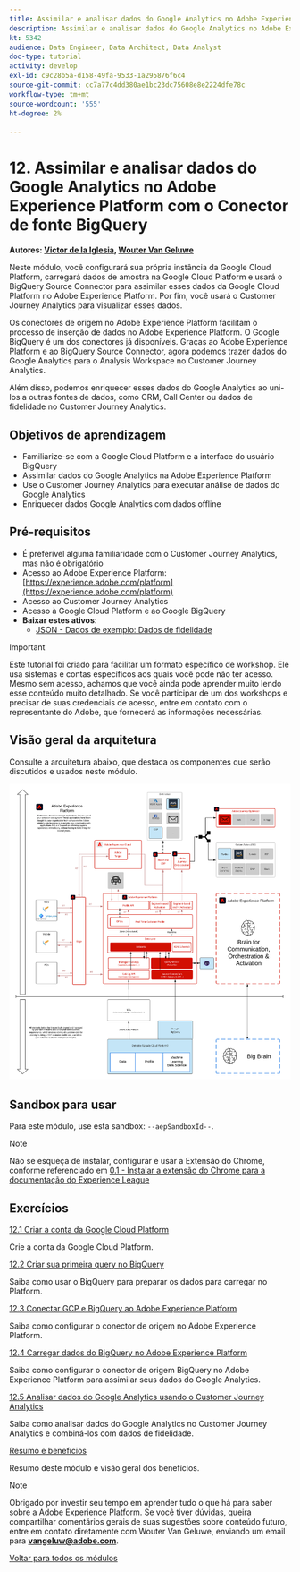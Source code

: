 ```yaml
---
title: Assimilar e analisar dados do Google Analytics no Adobe Experience Platform com o Conector de fonte BigQuery
description: Assimilar e analisar dados do Google Analytics no Adobe Experience Platform com o Conector de fonte BigQuery
kt: 5342
audience: Data Engineer, Data Architect, Data Analyst
doc-type: tutorial
activity: develop
exl-id: c9c28b5a-d158-49fa-9533-1a295876f6c4
source-git-commit: cc7a77c4dd380ae1bc23dc75608e8e2224dfe78c
workflow-type: tm+mt
source-wordcount: '555'
ht-degree: 2%

---
```


# 12. Assimilar e analisar dados do Google Analytics no Adobe Experience Platform com o Conector de fonte BigQuery

**Autores: [Victor de la Iglesia](https://www.linkedin.com/in/victordelaiglesia/), [Wouter Van Geluwe](https://www.linkedin.com/in/woutervangeluwe/)**

Neste módulo, você configurará sua própria instância da Google Cloud Platform, carregará dados de amostra na Google Cloud Platform e usará o BigQuery Source Connector para assimilar esses dados da Google Cloud Platform no Adobe Experience Platform. Por fim, você usará o Customer Journey Analytics para visualizar esses dados.

Os conectores de origem no Adobe Experience Platform facilitam o processo de inserção de dados no Adobe Experience Platform. O Google BigQuery é um dos conectores já disponíveis. Graças ao Adobe Experience Platform e ao BigQuery Source Connector, agora podemos trazer dados do Google Analytics para o Analysis Workspace no Customer Journey Analytics.

Além disso, podemos enriquecer esses dados do Google Analytics ao uni-los a outras fontes de dados, como CRM, Call Center ou dados de fidelidade no Customer Journey Analytics.

## Objetivos de aprendizagem

- Familiarize-se com a Google Cloud Platform e a interface do usuário BigQuery
- Assimilar dados do Google Analytics na Adobe Experience Platform
- Use o Customer Journey Analytics para executar análise de dados do Google Analytics
- Enriquecer dados Google Analytics com dados offline

## Pré-requisitos

- É preferível alguma familiaridade com o Customer Journey Analytics, mas não é obrigatório
- Acesso ao Adobe Experience Platform: [https://experience.adobe.com/platform](https://experience.adobe.com/platform)
- Acesso ao Customer Journey Analytics
- Acesso à Google Cloud Platform e ao Google BigQuery
- **Baixar estes ativos**:
   - [JSON - Dados de exemplo: Dados de fidelidade](./../../assets/json/bqLoyalty.json)

>[!IMPORTANT]
>
>Este tutorial foi criado para facilitar um formato específico de workshop. Ele usa sistemas e contas específicos aos quais você pode não ter acesso. Mesmo sem acesso, achamos que você ainda pode aprender muito lendo esse conteúdo muito detalhado. Se você participar de um dos workshops e precisar de suas credenciais de acesso, entre em contato com o representante do Adobe, que fornecerá as informações necessárias.

## Visão geral da arquitetura

Consulte a arquitetura abaixo, que destaca os componentes que serão discutidos e usados neste módulo.

![Visão geral da arquitetura](../../assets/images/architecturem16.png)

## Sandbox para usar

Para este módulo, use esta sandbox: `--aepSandboxId--`.

>[!NOTE]
>
>Não se esqueça de instalar, configurar e usar a Extensão do Chrome, conforme referenciado em [0.1 - Instalar a extensão do Chrome para a documentação do Experience League](../module0/ex1.md)

## Exercícios

[12.1 Criar a conta da Google Cloud Platform](./ex1.md)

Crie a conta da Google Cloud Platform.

[12.2 Criar sua primeira query no BigQuery](./ex2.md)

Saiba como usar o BigQuery para preparar os dados para carregar no Platform.

[12.3 Conectar GCP e BigQuery ao Adobe Experience Platform](./ex3.md)

Saiba como configurar o conector de origem no Adobe Experience Platform.

[12.4 Carregar dados do BigQuery no Adobe Experience Platform](./ex4.md)

Saiba como configurar o conector de origem BigQuery no Adobe Experience Platform para assimilar seus dados do Google Analytics.

[12.5 Analisar dados do Google Analytics usando o Customer Journey Analytics](./ex5.md)

Saiba como analisar dados do Google Analytics no Customer Journey Analytics e combiná-los com dados de fidelidade.

[Resumo e benefícios](./summary.md)

Resumo deste módulo e visão geral dos benefícios.

>[!NOTE]
>
>Obrigado por investir seu tempo em aprender tudo o que há para saber sobre a Adobe Experience Platform. Se você tiver dúvidas, queira compartilhar comentários gerais de suas sugestões sobre conteúdo futuro, entre em contato diretamente com Wouter Van Geluwe, enviando um email para **vangeluw@adobe.com**.

[Voltar para todos os módulos](../../overview.md)
